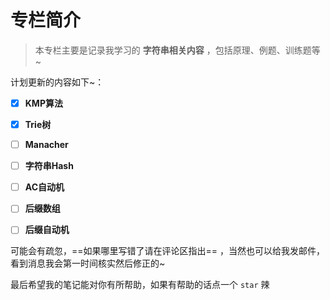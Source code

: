 # 专栏简介

> 本专栏主要是记录我学习的 **字符串相关内容** ，包括原理、例题、训练题等~

计划更新的内容如下~：

- [x] **KMP算法**
- [x] **Trie树**
- [ ] **Manacher**
- [ ] **字符串Hash**
- [ ] **AC自动机**
- [ ] **后缀数组**
- [ ] **后缀自动机**


可能会有疏忽，==如果哪里写错了请在评论区指出== ，当然也可以给我发邮件，看到消息我会第一时间核实然后修正的~

最后希望我的笔记能对你有所帮助，如果有帮助的话点一个 `star` 辣
